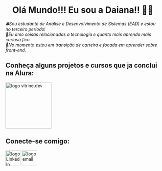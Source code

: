 <h1 align="center">Olá Mundo!!! Eu sou a Daiana!! 👋🍀</h1>

<p>
  <em>🍀Sou estudante de Análise e Desenvolvimento de Sistemas (EAD) e estou no terceiro período!<br>
      💖Eu amo coisas relacionadas a tecnologia e quanto mais aprendo mais curiosa fico.<br>
      🧐No momento estou em transição de carreira e focada em aprender sobre front-end.
  </em>
 </p>

## Conheça alguns projetos e cursos que ja conclui na Alura:

<a href="https://cursos.alura.com.br/vitrinedev/dai-koblitz">
<img alt="logo vitrine.dev" src="https://cursos.alura.com.br/assets/images/vitrine/logo-vitrinedev.svg"  width="150" heigth="100">
</a>

## Conecte-se comigo:

<a href="https://www.linkedin.com/in/daiana-koblitz/">
<img align="left" alt="logo LinkedIn" src="https://user-images.githubusercontent.com/69736274/216727803-48c4ed21-fc0c-450b-ba61-7247c8c81bb4.png"  width="50" heigth="50">
</a>

<a href="mailto:dai.koblitz@gmail.com">
<img align="left" alt="logo email" src="https://user-images.githubusercontent.com/69736274/216745609-4941822d-84ee-4021-ba26-56af32a8fb0b.png"  width="50" heigth="50">
</a>












